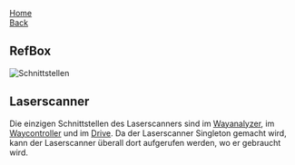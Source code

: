 [Home](home)  
[Back](KonzeptMF)  
## RefBox
![Schnittstellen](https://gitlab.com/solidus/hefei/uploads/4a7cd0b9b5cf1010b0687d039165404a/Schnittstellen.png)

## Laserscanner
Die einzigen Schnittstellen des Laserscanners sind im [Wayanalyzer](Wayanalyzer), im [Waycontroller](Waycontroller) und im [Drive](Drive). Da der Laserscanner Singleton gemacht wird, kann der Laserscanner überall dort aufgerufen werden, wo er gebraucht wird.